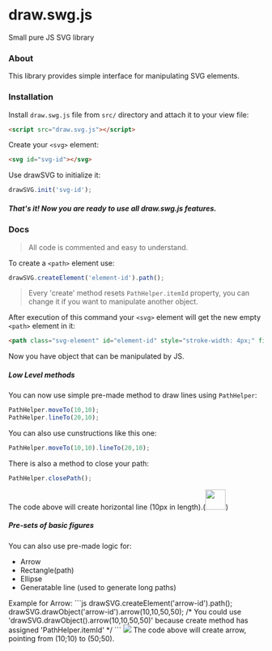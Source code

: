 # draw.swg.js
Small pure JS SVG library

### About
This library provides simple interface for manipulating SVG elements.

### Installation

 Install `draw.swg.js` file from `src/` directory and attach it to your view file:
```html
<script src="draw.svg.js"></script>
```

 Create your `<svg>` element:

```html
<svg id="svg-id"></svg>
```

Use drawSVG to initialize it:
```js
drawSVG.init('svg-id');
```

##### That's it! Now you are ready to use all *draw.swg.js* features.

### Docs

> All code is commented and easy to understand.

To create a `<path>` element use:
```js
drawSVG.createElement('element-id').path();
```
>Every 'create' method  resets `PathHelper.itemId` property, you can change it if you want to manipulate another object.

After execution of this command your `<svg>` element will get the new empty `<path>` element in it:
```html
<path class="svg-element" id="element-id" style="stroke-width: 4px;" fill="none" stroke="green"></path>
```
Now you have object that can be manipulated by JS.

##### Low Level methods
You can now use simple pre-made method to draw lines using `PathHelper`:
```js
PathHelper.moveTo(10,10);
PathHelper.lineTo(20,10);
```
You can also use cunstructions like this one:
```js
PathHelper.moveTo(10,10).lineTo(20,10);
```
There is also a method to close your path:
```js
PathHelper.closePath();
```
The code above will create horizontal line (10px in length).(<img width=40px src="http://i.imgur.com/fQUxYFA.jpg">)
##### Pre-sets of basic figures
You can also use pre-made logic for:
<ul>
<li>Arrow</li>
<li>Rectangle(path)</li>
<li>Ellipse</li>
<li>Generatable line (used to generate long paths)</li>
</ul>
Example for Arrow:
```js
drawSVG.createElement('arrow-id').path();
drawSVG.drawObject('arrow-id').arrow(10,10,50,50); 
/* 
 You could use 'drawSVG.drawObject().arrow(10,10,50,50)'
 because create method has assigned 'PathHelper.itemId'
*/
```
<img src="http://i.imgur.com/3Zuyp5K.png">
The code above will create arrow, pointing from (10;10) to (50;50).
